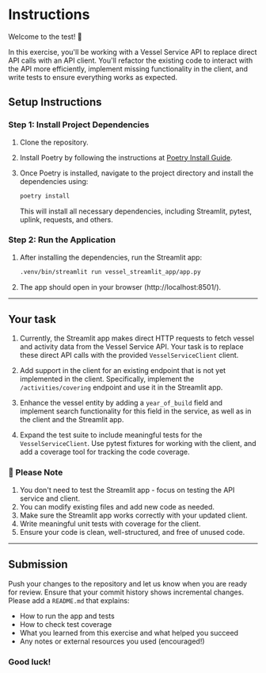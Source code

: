 # Instructions

Welcome to the test! 🎉

In this exercise, you'll be working with a Vessel Service API to replace direct API calls with an API client. You'll refactor the existing code to interact with the API more efficiently, implement missing functionality in the client, and write tests to ensure everything works as expected.

## Setup Instructions

### Step 1: Install Project Dependencies

1. Clone the repository.
2. Install Poetry by following the instructions at [Poetry Install Guide](https://python-poetry.org/docs/#installation).
3. Once Poetry is installed, navigate to the project directory and install the dependencies using:

   ```bash
   poetry install
   ```

   This will install all necessary dependencies, including Streamlit, pytest, uplink, requests, and others.

### Step 2: Run the Application

1. After installing the dependencies, run the Streamlit app:

   ```bash
   .venv/bin/streamlit run vessel_streamlit_app/app.py
   ```

2. The app should open in your browser (http://localhost:8501/).

---

## Your task

1. Currently, the Streamlit app makes direct HTTP requests to fetch vessel and activity data from the Vessel Service API. Your task is to replace these direct API calls with the provided `VesselServiceClient` client.

2. Add support in the client for an existing endpoint that is not yet implemented in the client. Specifically, implement the `/activities/covering` endpoint and use it in the Streamlit app.

3. Enhance the vessel entity by adding a `year_of_build` field and implement search functionality for this field in the service, as well as in the client and the Streamlit app.

4. Expand the test suite to include meaningful tests for the `VesselServiceClient`. Use pytest fixtures for working with the client, and add a coverage tool for tracking the code coverage.

### 📌 Please Note

1. You don't need to test the Streamlit app - focus on testing the API service and client.
2. You can modify existing files and add new code as needed.
3. Make sure the Streamlit app works correctly with your updated client.
4. Write meaningful unit tests with coverage for the client.
5. Ensure your code is clean, well-structured, and free of unused code.

---

## Submission

Push your changes to the repository and let us know when you are ready for review.
Ensure that your commit history shows incremental changes. Please add a `README.md` that explains:
   - How to run the app and tests  
   - How to check test coverage
   - What you learned from this exercise and what helped you succeed
   - Any notes or external resources you used (encouraged!)


### Good luck!

